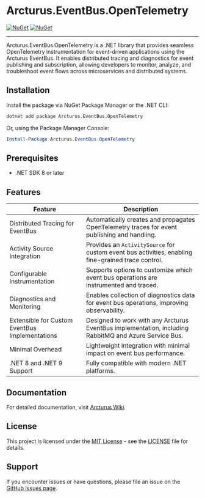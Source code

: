 # Arcturus.EventBus.OpenTelemetry

[![NuGet](https://img.shields.io/nuget/dt/Arcturus.EventBus.OpenTelemetry.svg)](https://www.nuget.org/packages/Arcturus.EventBus.OpenTelemetry) 
[![NuGet](https://img.shields.io/nuget/vpre/Arcturus.EventBus.OpenTelemetry.svg)](https://www.nuget.org/packages/Arcturus.EventBus.OpenTelemetry)

---

Arcturus.EventBus.OpenTelemetry is a .NET library that provides seamless OpenTelemetry instrumentation for event-driven applications using the Arcturus EventBus. It enables distributed tracing and diagnostics for event publishing and subscription, allowing developers to monitor, analyze, and troubleshoot event flows across microservices and distributed systems.

## Installation

Install the package via NuGet Package Manager or the .NET CLI:

```bash
dotnet add package Arcturus.EventBus.OpenTelemetry
```

Or, using the Package Manager Console:

```powershell
Install-Package Arcturus.EventBus.OpenTelemetry
```

## Prerequisites

- .NET SDK 8 or later

## Features

| Feature                                   | Description                                                                                       |
|--------------------------------------------|---------------------------------------------------------------------------------------------------|
| Distributed Tracing for EventBus           | Automatically creates and propagates OpenTelemetry traces for event publishing and handling.       |
| Activity Source Integration                | Provides an `ActivitySource` for custom event bus activities, enabling fine-grained trace control.|
| Configurable Instrumentation               | Supports options to customize which event bus operations are instrumented and traced.              |
| Diagnostics and Monitoring                 | Enables collection of diagnostics data for event bus operations, improving observability.          |
| Extensible for Custom EventBus Implementations | Designed to work with any Arcturus EventBus implementation, including RabbitMQ and Azure Service Bus. |
| Minimal Overhead                          | Lightweight integration with minimal impact on event bus performance.                             |
| .NET 8 and .NET 9 Support                 | Fully compatible with modern .NET platforms.                                                      |

## Documentation

For detailed documentation, visit [Arcturus Wiki](https://github.com/cloudfy/Arcturus/wiki).

## License

This project is licensed under the [MIT License](LICENSE) - see the [LICENSE](LICENSE) file for details.

## Support

If you encounter issues or have questions, please file an issue on the [GitHub Issues page](https://github.com/cloudfy/Arcturus/issues).


